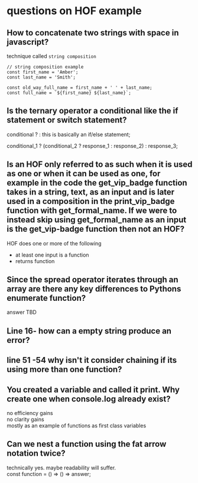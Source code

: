 # questions on HOF example

## How to concatenate two strings with space in javascript?

technique called `string composition` 
```
// string composition example
const first_name = 'Amber';
const last_name = 'Smith';

const old_way_full_name = first_name + ' ' + last_name;
const full_name = `${first_name} ${last_name}`;
```

## Is the ternary operator a conditional like the if statement or switch statement? 
conditional ? :
this is basically an if/else statement;

conditional_1 ? (conditional_2 ? response_1 : response_2) : response_3;

## Is an HOF only referred to as such when it is used as one or when it can be used as one, for example in the code the get_vip_badge function takes   in a string, text, as an input and is later used in a composition in the print_vip_badge function with get_formal_name. If we were to instead skip using get_formal_name as an input is the get_vip-badge function then not an HOF?

HOF does one or more of the following
- at least one input is a function
- returns function

## Since the spread operator iterates through an array are there any key differences to Pythons enumerate function?

answer TBD

## Line 16- how can a empty string produce an error?

## line 51 -54 why isn't it consider chaining if its using more than one function? 


## You created a variable and called it print. Why create one when console.log already exist?

no efficiency gains  
no clarity gains  
mostly as an example of functions as first class variables

## Can we nest a function using the fat arrow notation twice?

technically yes. maybe readability will suffer.  
const function = () => () => answer;
